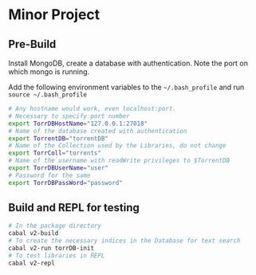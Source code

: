 # Minor Project
## Pre-Build 
Install MongoDB, create a database with authentication.
Note the port on which mongo is running.

Add the following environment variables to the ```~/.bash_profile```
and run ```source ~/.bash_profile```

```bash
# Any hostname would work, even localhost:port. 
# Necessary to specify port number
export TorrDBHostName="127.0.0.1:27018"  
# Name of the database created with authentication 
export TorrentDB="torrentDB"
# Name of the Collection used by the Libraries, do not change 
export TorrColl="torrents"
# Name of the username with readWrite privileges to $TorrentDB
export TorrDBUserName="user"
# Password for the same
export TorrDBPassWord="password"
```

## Build and REPL for testing 
```bash
# In the package directory
cabal v2-build
# To create the necessary indices in the Database for text search
cabal v2-run torrDB-init
# To test libraries in REPL 
cabal v2-repl
```

